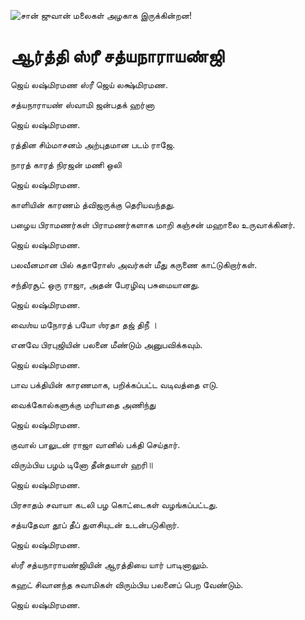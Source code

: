 ![சான் ஜுவான் மலைகள் அழகாக இருக்கின்றன!](lib/assets/images/artis/img.png "San Juan Mountains")

# ஆர்த்தி ஸ்ரீ சத்யநாராயண்ஜி

ஜெய் லஷ்மிரமண ஸ்ரீ ஜெய் லக்ஷ்மிரமண.

சத்யநாராயண் ஸ்வாமி ஜன்பதக் ஹர்னா

ஜெய் லஷ்மிரமண.

ரத்தின சிம்மாசனம் அற்புதமான படம் ராஜே.

நாரத் காரத் நிரஜன் மணி ஒலி

ஜெய் லஷ்மிரமண.

காளியின் காரணம் த்விஜருக்கு தெரியவந்தது.

பழைய பிராமணர்கள் பிராமணர்களாக மாறி கஞ்சன் மஹாலை உருவாக்கினர்.

ஜெய் லஷ்மிரமண.

பலவீனமான பில் கதாரோஸ் அவர்கள் மீது கருணை காட்டுகிறார்கள்.

சந்திரசூட் ஒரு ராஜா, அதன் பேரழிவு பசுமையானது.

ஜெய் லஷ்மிரமண.

வைஶ்ய மநோரத் பயோ ஶ்ரதா தஜ் திநீ ।

எனவே பிரபுஜியின் பலனை மீண்டும் அனுபவிக்கவும்.

ஜெய் லஷ்மிரமண.

பாவ பக்தியின் காரணமாக, பறிக்கப்பட்ட வடிவத்தை எடு.

வைக்கோல்களுக்கு மரியாதை அணிந்து

ஜெய் லஷ்மிரமண.

குவால் பாலுடன் ராஜா வானில் பக்தி செய்தார்.

விரும்பிய பழம் டினோ தீன்தயாள் ஹரி॥

ஜெய் லஷ்மிரமண.

பிரசாதம் சவாயா கடலி பழ கொட்டைகள் வழங்கப்பட்டது.

சத்யதேவா தூப் தீப் துளசியுடன் உடன்படுகிறார்.

ஜெய் லஷ்மிரமண.

ஸ்ரீ சத்யநாராயண்ஜியின் ஆரத்தியை யார் பாடினாலும்.

கஹட் சிவானந்த சுவாமிகள் விரும்பிய பலனைப் பெற வேண்டும்.

ஜெய் லஷ்மிரமண.